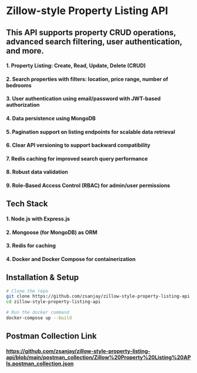 # Zillow-style Property Listing API

## This API supports property CRUD operations, advanced search filtering, user authentication, and more.

#### 1. Property Listing: Create, Read, Update, Delete (CRUD)
#### 2. Search properties with filters: location, price range, number of bedrooms
#### 3. User authentication using email/password with JWT-based authorization
#### 4. Data persistence using MongoDB
#### 5. Pagination support on listing endpoints for scalable data retrieval
#### 6. Clear API versioning to support backward compatibility
#### 7. Redis caching for improved search query performance
#### 8. Robust data validation
#### 9. Role-Based Access Control (RBAC) for admin/user permissions


## Tech Stack

#### 1. Node.js with Express.js
#### 2. Mongoose (for MongoDB) as ORM
#### 3. Redis for caching
#### 4. Docker and Docker Compose for containerization

## Installation & Setup

```bash
# Clone the repo
git clone https://github.com/zsanjay/zillow-style-property-listing-api.git
cd zillow-style-property-listing-api

# Run the docker command
docker-compose up --build
```

## Postman Collection Link

#### https://github.com/zsanjay/zillow-style-property-listing-api/blob/main/postman_collection/Zillow%20Property%20Listing%20APIs.postman_collection.json
